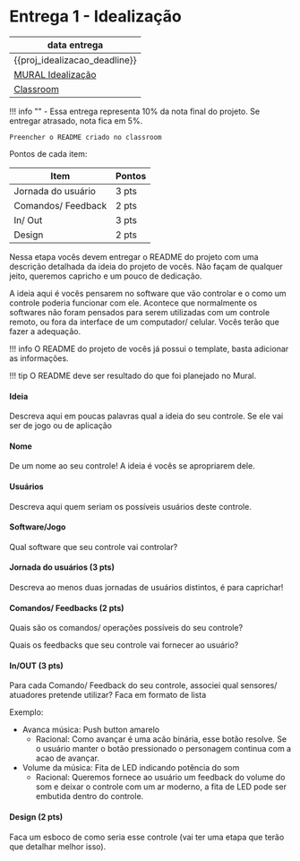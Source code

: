 # Entrega 1 - Idealização

| data entrega                        |
|-------------------------------------|
| {{proj_idealizacao_deadline}}       |
| [MURAL Idealização]({{proj_mural}}) |
| [Classroom]({{proj_classroom}})

!!! info ""
    - Essa entrega representa 10% da nota final do projeto. Se entregar atrasado, nota fica em 5%.
    
    Preencher o README criado no classroom
    
Pontos de cada item:

| Item               | Pontos |
|--------------------|--------|
| Jornada do usuário | 3 pts  |
| Comandos/ Feedback | 2 pts  |
| In/ Out            | 3 pts  |
| Design             | 2 pts  |

Nessa etapa vocês devem entregar o README do projeto com uma descrição detalhada da ideia do projeto de vocês. Não façam de qualquer jeito, queremos capricho e um pouco de dedicação. 

A ideia aqui é vocês pensarem no software que vão controlar e o como um controle poderia funcionar com ele. Acontece que normalmente os softwares não foram pensados para serem utilizadas com um controle remoto, ou fora da interface de um computador/ celular. Vocês terão que fazer a adequação.

!!! info
    O README do projeto de vocês já possui o template, basta adicionar as informações.

!!! tip
    O README deve ser resultado do que foi planejado no Mural.

#### Ideia

Descreva aqui em poucas palavras qual a ideia do seu controle. Se ele vai ser de jogo ou de aplicação

#### Nome

De um nome ao seu controle! A ideia é vocês se apropriarem dele.

#### Usuários 

Descreva aqui quem seriam os possíveis usuários deste controle.

####  Software/Jogo 

Qual software que seu controle vai controlar?

#### Jornada do usuários (3 pts)

Descreva ao menos duas jornadas de usuários distintos, é para caprichar!

#### Comandos/ Feedbacks (2 pts)

Quais são os comandos/ operações possíveis do seu controle?

Quais os feedbacks que seu controle vai fornecer ao usuário?

#### In/OUT (3 pts)

Para cada Comando/ Feedback do seu controle, associei qual sensores/ atuadores pretende utilizar? Faca em formato de lista

Exemplo:

- Avanca música: Push button amarelo 
    - Racional: Como avançar é uma acão binária, esse botão resolve. Se o usuário manter o botão pressionado o personagem continua com a acao de avançar.
- Volume da música: Fita de LED indicando potência do som
    - Racional: Queremos fornece ao usuário um feedback do volume do som e deixar o controle com um ar moderno, a fita de LED pode ser embutida dentro do controle.

#### Design (2 pts)

Faca um esboco de como seria esse controle (vai ter uma etapa que terão que detalhar melhor isso).
